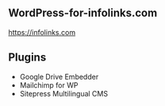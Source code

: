 ## WordPress-for-infolinks.com
 https://infolinks.com

## Plugins
 - Google Drive Embedder
 - Mailchimp for WP
 - Sitepress Multilingual CMS
